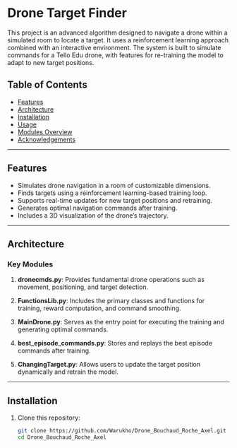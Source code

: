 # Drone Target Finder

This project is an advanced algorithm designed to navigate a drone within a simulated room to locate a target. 
It uses a reinforcement learning approach combined with an interactive environment. 
The system is built to simulate commands for a Tello Edu drone, with features for re-training the model to adapt to new target positions.

## Table of Contents

- [Features](#features)
- [Architecture](#architecture)
- [Installation](#installation)
- [Usage](#usage)
- [Modules Overview](#modules-overview)
- [Acknowledgements](#acknowledgements)

---

## Features

- Simulates drone navigation in a room of customizable dimensions.
- Finds targets using a reinforcement learning-based training loop.
- Supports real-time updates for new target positions and retraining.
- Generates optimal navigation commands after training.
- Includes a 3D visualization of the drone’s trajectory.

---

## Architecture

### Key Modules

1. **dronecmds.py**:
   Provides fundamental drone operations such as movement, positioning, and target detection.

2. **FunctionsLib.py**:
   Includes the primary classes and functions for training, reward computation, and command smoothing.

3. **MainDrone.py**:
   Serves as the entry point for executing the training and generating optimal commands.

4. **best_episode_commands.py**:
   Stores and replays the best episode commands after training.

5. **ChangingTarget.py**:
   Allows users to update the target position dynamically and retrain the model.

---

## Installation

1. Clone this repository:
   ```bash
   git clone https://github.com/Warukho/Drone_Bouchaud_Roche_Axel.git
   cd Drone_Bouchaud_Roche_Axel
